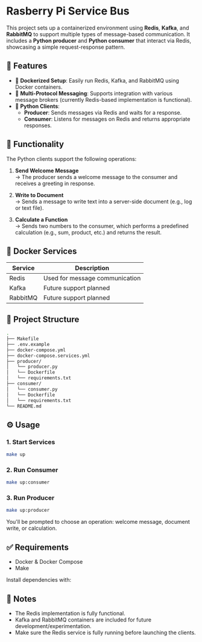 # Rasberry Pi Service Bus

This project sets up a containerized environment using **Redis**, **Kafka**, and **RabbitMQ** to support multiple types of message-based communication. It includes a **Python producer** and **Python consumer** that interact via Redis, showcasing a simple request-response pattern.

## 🚀 Features

- 🔧 **Dockerized Setup**: Easily run Redis, Kafka, and RabbitMQ using Docker containers.
- 💬 **Multi-Protocol Messaging**: Supports integration with various message brokers (currently Redis-based implementation is functional).
- 🐍 **Python Clients**:
  - **Producer**: Sends messages via Redis and waits for a response.
  - **Consumer**: Listens for messages on Redis and returns appropriate responses.

## 🧠 Functionality

The Python clients support the following operations:

1. **Send Welcome Message**  
   → The producer sends a welcome message to the consumer and receives a greeting in response.

2. **Write to Document**  
   → Sends a message to write text into a server-side document (e.g., log or text file).

3. **Calculate a Function**  
   → Sends two numbers to the consumer, which performs a predefined calculation (e.g., sum, product, etc.) and returns the result.

## 🐳 Docker Services

| Service     | Description                     |
|-------------|---------------------------------|
| Redis       | Used for message communication  |
| Kafka       | Future support planned          |
| RabbitMQ    | Future support planned          |

## 📁 Project Structure

```bash
.
├── Makefile
├── .env.example
├── docker-compose.yml
├── docker-compose.services.yml
├── producer/
│   └── producer.py
│   └── Dockerfile
│   └── requirements.txt
├── consumer/
│   └── consumer.py
│   └── Dockerfile
│   └── requirements.txt
└── README.md
```

## ⚙️ Usage

### 1. Start Services

```bash
make up
```

### 2. Run Consumer

```bash
make up:consumer
```

### 3. Run Producer

```bash
make up:producer
```

You'll be prompted to choose an operation: welcome message, document write, or calculation.

## ✅ Requirements

- Docker & Docker Compose
- Make

Install dependencies with:

## 📌 Notes

- The Redis implementation is fully functional.
- Kafka and RabbitMQ containers are included for future development/experimentation.
- Make sure the Redis service is fully running before launching the clients.

